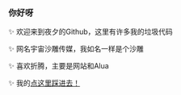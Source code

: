 ### 你好呀
✨ 欢迎来到夜夕的Github，这里有许多我的垃圾代码

✨ 网名宇宙沙雕传媒，我如名一样是个沙雕

✨ 喜欢折腾，主要是网站和Alua

✨ 我的[点这里踩进去！](https://yzsdcm.top)
<!--
**tangyuanpro/tangyuanpro** is a ✨ _special_ ✨ repository because its `README.md` (this file) appears on your GitHub profile.

Here are some ideas to get you started:

- 🔭 I’m currently working on ...
- 🌱 I’m currently learning ...
- 👯 I’m looking to collaborate on ...
- 🤔 I’m looking for help with ...
- 💬 Ask me about ...
- 📫 How to reach me: ...
- 😄 Pronouns: ...
- ⚡ Fun fact: ...
-->
